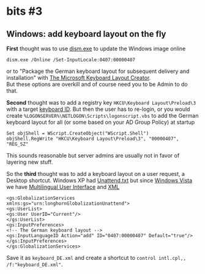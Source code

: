 bits #3
=======

## Windows: add keyboard layout on the fly

__First__ thought was to use [dism.exe](https://technet.microsoft.com/en-us/library/dd744360%28v=ws.10%29.aspx)
to update the Windows image online

    dism.exe /Online /Set-InputLocale:0407:00000407

or to "Package the German keyboard layout for subsequent delivery and installation"
with [The Microsoft Keyboard Layout Creator](https://msdn.microsoft.com/en-us/goglobal/bb964665).  
But these options are overkill and of course need you to be Admin to do that.

__Second__ thought was to add a registry key `HKCU\Keyboard Layout\Preload\3`
with a target [keyboard ID](https://technet.microsoft.com/en-us/library/dd744319%28WS.10%29.aspx).
But then the user has to re-login, or you would create `%LOGONSERVER%\NETLOGON\Scripts\logonscript.vbs`
to add the German keyboard layout for all (or some based on your AD Group Policy) at startup

    Set objShell = WScript.CreateObject("WScript.Shell")
    objShell.RegWrite "HKCU\Keyboard Layout\Preload\3", "00000407", "REG_SZ"

This sounds reasonable but server admins are usually not in favor of layering new stuff.

So the __third__ thought was to add a keyboard layout on a user request, a Desktop shortcut.
Windows XP had [Unattend.txt](https://support.microsoft.com/en-us/kb/289125) but since
[Windows Vista](https://technet.microsoft.com/en-us/library/cc721887%28WS.10%29.aspx)
we have [Multilingual User Interface](https://msdn.microsoft.com/en-us/goglobal/bb964650)
and [XML](http://superuser.com/a/356206)

    <gs:GlobalizationServices xmlns:gs="urn:longhornGlobalizationUnattend">
    <gs:UserList>
    <gs:User UserID="Current"/>
    </gs:UserList>
    <gs:InputPreferences>
    <!-- The German keyboard layout -->
    <gs:InputLanguageID Action="add" ID="0407:00000407" Default="true"/>
    </gs:InputPreferences> 
    </gs:GlobalizationServices>

Save it as `keyboard_DE.xml` and create a shortcut to `control intl.cpl,, /f:"keyboard_DE.xml"`.


